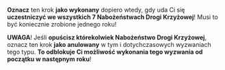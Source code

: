 **Oznacz** ten krok **jako wykonany** dopiero wtedy, gdy uda Ci się **uczestniczyć we wszystkich 7 Nabożeństwach Drogi Krzyżowej**! Musi to być koniecznie zrobione jednego roku!

**UWAGA**! Jeśli **opuścisz którekolwiek Nabożeństwo Drogi Krzyżowej**, oznacz ten krok **jako anulowany** w tym i dotychczasowych wyzwaniach tego typu. **To odblokuje Ci możliwość wykonania tego wyzwania od początku w następnym roku**!
